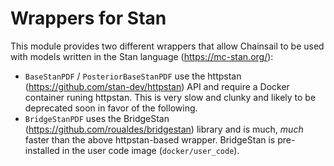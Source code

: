 # Wrappers for Stan

This module provides two different wrappers that allow Chainsail to be used with models written in the Stan language (https://mc-stan.org/):
- `BaseStanPDF` / `PosteriorBaseStanPDF` use the httpstan (https://github.com/stan-dev/httpstan) API and require a Docker container runing httpstan. This is very slow and clunky and likely to be deprecated soon in favor of the following.
- `BridgeStanPDF` uses the BridgeStan (https://github.com/roualdes/bridgestan) library and is much, _much_ faster than the above httpstan-based wrapper. BridgeStan is pre-installed in the user code image (`docker/user_code`).
